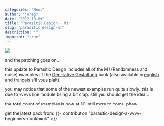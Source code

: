 ```yaml
---
categories: "News"
author: "joreg"
date: "2012-10-09"
title: "Parasitic Design - M1"
slug: "parasitic-design-m1"
description: ""
imported: "true"
---
```



![](landscape.png) 

and the patching goes on..

this update to Parasitic Design includes all of the M1 (Randomness and noise) examples of the [Generative Gestaltung](http://generativegestaltung.de/) book (also available in [english](http://www.amazon.com/Generative-Design-Visualize-Program-Processing/dp/1616890770/ref=sr_1_1?s=books&ie=UTF8&qid=1345550558&sr=1-1&keywords=generative+design) and [français](http://www.amazon.fr/Design-g%C3%A9n%C3%A9ratif-Concevoir-programmer-visualiser/dp/2350172155/ref=sr_1_2?ie=UTF8&qid=1345550741&sr=8-2) s'il vous plaît). 

you may notice that some of the newest examples run quite slowly. this is due to vvvvs line module being a bit crap. still you should get the idea...

the total count of examples is now at 80. still more to come..phew..

get the latest pack from:
{{< contribution "parasitic-design-a-vvvv-beginners-cookbook" >}}